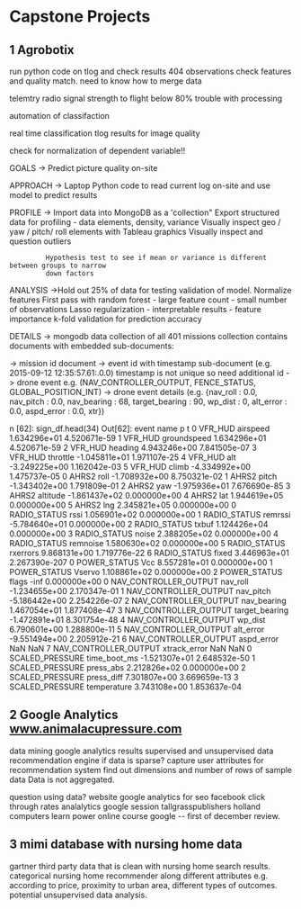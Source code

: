 # Capstone Projects

## 1 Agrobotix

run python code on tlog and check results
404 observations
check features and quality match.
need to know how to merge data

telemtry radio signal strength to flight below 80%
trouble with processing

automation of classifaction

real time classification tlog results for image quality

check for normalization of dependent variable!!



GOALS -> Predict picture quality on-site

APPROACH -> Laptop Python code to read current log on-site and use model to predict results

PROFILE   -> Import data into MongoDB as a 'collection"
                     Export structured data for profiling - data elements, density, variance
                     Visually inspect geo / yaw / pitch/ roll elements with Tableau graphics
                     Visually inspect and question outliers

             Hypothesis test to see if mean or variance is different between groups to narrow
             down factors

 ANALYSIS ->Hold out 25% of data for testing validation of model.
                     Normalize features
                     First pass with random forest
                               - large feature count
                               - small number of observations
                     Lasso regularization
                               - interpretable results
                               - feature importance
                     k-fold validation for prediction accuracy

DETAILS ->
mongodb data collection of all 401 missions
collection contains documents with embedded sub-documents:

-> mission id document
    -> event id with timestamp sub-document (e.g. 2015-09-12 12:35:57.61:.0.0) timestamp is not unique so need additional id
          -> drone event e.g. (NAV_CONTROLLER_OUTPUT, FENCE_STATUS, GLOBAL_POSITION_INT)
               -> drone event details (e.g. {nav_roll : 0.0, nav_pitch : 0.0, nav_bearing : 68, target_bearing : 90, wp_dist : 0, alt_error : 0.0, aspd_error : 0.0, xtr})

n [62]: sign_df.head(34)
Out[62]: 
                   event             name             p              t
0                VFR_HUD         airspeed  1.634296e+01   4.520671e-59
1                VFR_HUD      groundspeed  1.634296e+01   4.520671e-59
2                VFR_HUD          heading  4.943246e+00   7.841505e-07
3                VFR_HUD         throttle -1.045811e+01   1.971107e-25
4                VFR_HUD              alt -3.249225e+00   1.162042e-03
5                VFR_HUD            climb -4.334992e+00   1.475737e-05
0                  AHRS2             roll -1.708932e+00   8.750321e-02
1                  AHRS2            pitch -1.343402e+00   1.791809e-01
2                  AHRS2              yaw -1.975936e+01   7.676690e-85
3                  AHRS2         altitude -1.861437e+02   0.000000e+00
4                  AHRS2              lat  1.944619e+05   0.000000e+00
5                  AHRS2              lng  2.345821e+05   0.000000e+00
0           RADIO_STATUS             rssi  1.056901e+02   0.000000e+00
1           RADIO_STATUS          remrssi -5.784640e+01   0.000000e+00
2           RADIO_STATUS            txbuf  1.124426e+04   0.000000e+00
3           RADIO_STATUS            noise  2.388205e+02   0.000000e+00
4           RADIO_STATUS         remnoise  1.580630e+02   0.000000e+00
5           RADIO_STATUS         rxerrors  9.868131e+00   1.719776e-22
6           RADIO_STATUS            fixed  3.446963e+01  2.267390e-207
0           POWER_STATUS              Vcc  8.557281e+01   0.000000e+00
1           POWER_STATUS           Vservo  1.108861e+02   0.000000e+00
2           POWER_STATUS            flags          -inf   0.000000e+00
0  NAV_CONTROLLER_OUTPUT         nav_roll -1.234655e+00   2.170347e-01
1  NAV_CONTROLLER_OUTPUT        nav_pitch -5.186442e+00   2.254226e-07
2  NAV_CONTROLLER_OUTPUT      nav_bearing  1.467054e+01   1.877408e-47
3  NAV_CONTROLLER_OUTPUT   target_bearing -1.472891e+01   8.301754e-48
4  NAV_CONTROLLER_OUTPUT          wp_dist  6.790601e+00   1.288800e-11
5  NAV_CONTROLLER_OUTPUT        alt_error -9.551494e+00   2.205912e-21
6  NAV_CONTROLLER_OUTPUT       aspd_error           NaN            NaN
7  NAV_CONTROLLER_OUTPUT     xtrack_error           NaN            NaN
0        SCALED_PRESSURE     time_boot_ms -1.521307e+01   2.648532e-50
1        SCALED_PRESSURE        press_abs  2.212826e+02   0.000000e+00
2        SCALED_PRESSURE       press_diff  7.301807e+00   3.669659e-13
3        SCALED_PRESSURE      temperature  3.743108e+00   1.853637e-04



## 2 Google Analytics www.animalacupressure.com 

data mining google analytics results
supervised and unsupervised data
recommendation engine if data is sparse?
capture user attributes for recommendation system
find out dimensions and number of rows of sample data
Data is not aggregated.

question using data?
website google analytics for seo
facebook
click through rates
analalytics google
session
tallgrasspublishers
holland computers
learn power online course
google --
first of december review.

## 3 mimi database with nursing home data

gartner third party data that is clean with nursing home search
results. categorical nursing home recommender along different
attributes e.g. according to price, proximity to urban area,
different types of outcomes.
potential unsupervised data analysis.



